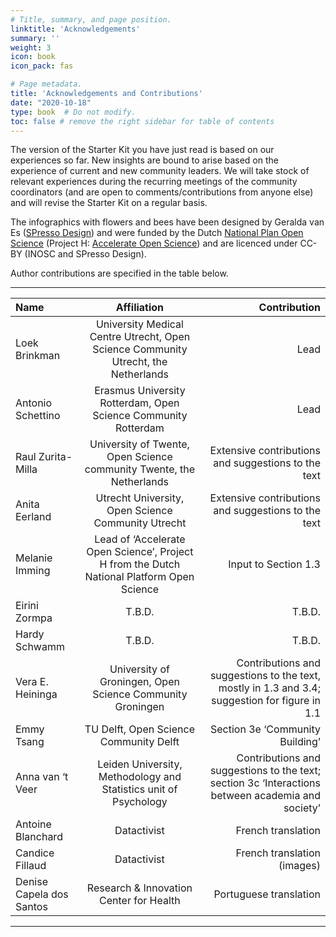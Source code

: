 ```yaml
---
# Title, summary, and page position.
linktitle: 'Acknowledgements'
summary: ''
weight: 3
icon: book
icon_pack: fas

# Page metadata.
title: 'Acknowledgements and Contributions'
date: "2020-10-18"
type: book  # Do not modify.
toc: false # remove the right sidebar for table of contents
---
```


The version of the Starter Kit you have just read is based on our experiences so far. New insights are bound to arise based on the experience of current and new community leaders. We will take stock of relevant experiences during the recurring meetings of the community coordinators (and are open to comments/contributions from anyone else) and will revise the Starter Kit on a regular basis.

The infographics with flowers and bees have been designed by Geralda van Es ([SPresso Design](https://spresso.nl/)) and were funded by the Dutch [National Plan Open Science](https://www.openscience.nl/en/national-platform-open-science/national-plan-open-science) (Project H: [Accelerate Open Science](https://www.accelerateopenscience.nl/)) and are licenced under CC-BY (INOSC and SPresso Design).

Author contributions are specified in the table below.

***

| Name       | Affiliation     | Contribution    |
| :------------- | :----------: | -----------: |
| Loek Brinkman | University Medical Centre Utrecht, Open Science Community Utrecht, the Netherlands | Lead |
| Antonio Schettino | Erasmus University Rotterdam, Open Science Community Rotterdam | Lead |
| Raul Zurita-Milla | University of Twente, Open Science community Twente, the Netherlands | Extensive contributions and suggestions to the text |
| Anita Eerland | Utrecht University, Open Science Community Utrecht | Extensive contributions and suggestions to the text |
| Melanie Imming | Lead of ‘Accelerate Open Science’, Project H from the Dutch National Platform Open Science | Input to Section 1.3 |
| Eirini Zormpa | T.B.D. | T.B.D. |
| Hardy Schwamm | T.B.D. | T.B.D. |
| Vera E. Heininga | University of Groningen, Open Science Community Groningen | Contributions and suggestions to the text, mostly in 1.3 and 3.4; suggestion for figure in 1.1 |
| Emmy Tsang | TU Delft, Open Science Community Delft | Section 3e ‘Community Building’ |
| Anna van ‘t Veer | Leiden University, Methodology and Statistics unit of Psychology | Contributions and suggestions to the text; section 3c ‘Interactions between academia and society’ |
| Antoine Blanchard | Datactivist | French translation |
| Candice Fillaud | Datactivist | French translation (images) |
| Denise Capela dos Santos | Research & Innovation Center for Health | Portuguese translation |

***
